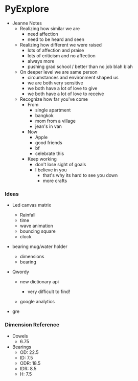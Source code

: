 # PyExplore


- Jeanne Notes
  - Realizing how similar we are
    - need affection
    - need to be heard and seen
  - Realizing how different we were raised
    - lots of affection and praise
    - lots of criticism and no affection
    - always more
    - pushing grad school / better than no job blah blah
  - On deeper level we are same person
    - circumstances and environment shaped us
    - we are both very sensitive
    - we both have a lot of love to give
    - we both have a lot of love to receive
  - Recognize how far you've come
    - From
      - single apartment
      - bangkok
      - mom from a village
      - jean's in van
    - Now
      - Apple
      - good friends
      - bf
      - celebrate this
    - Keep working
      - don't lose sight of goals
      - I believe in you
        - that's why its hard to see you down
        - more crafts
### Ideas

- Led canvas matrix
    - Rainfall
    - time
    - wave animation
    - bouncing square
    - clock
- bearing mug/water holder
    - dimensions
    - bearing
- Qwordy
    - new dictionary api
        - very difficult to find!

    - google analytics

- gre


### Dimension Reference

- Dowels
  - 6.75
- Bearings
  - OD: 22.5
  - ID: 7.5
  - ODR: 18.5
  - IDR: 8.5
  - H: 7.5